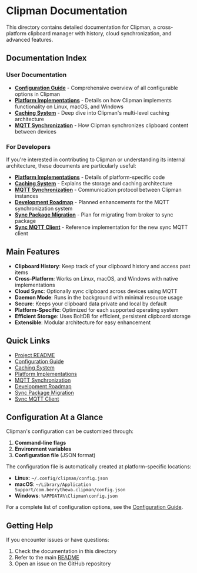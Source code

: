 # Clipman Documentation

This directory contains detailed documentation for Clipman, a cross-platform clipboard manager with history, cloud synchronization, and advanced features.

## Documentation Index

### User Documentation

- [**Configuration Guide**](CONFIGURATION.md) - Comprehensive overview of all configurable options in Clipman
- [**Platform Implementations**](PLATFORM_IMPLEMENTATIONS.md) - Details on how Clipman implements functionality on Linux, macOS, and Windows
- [**Caching System**](CACHING.md) - Deep dive into Clipman's multi-level caching architecture
- [**MQTT Synchronization**](MQTT_SYNC.md) - How Clipman synchronizes clipboard content between devices

### For Developers

If you're interested in contributing to Clipman or understanding its internal architecture, these documents are particularly useful:

- [**Platform Implementations**](PLATFORM_IMPLEMENTATIONS.md) - Details of platform-specific code
- [**Caching System**](CACHING.md) - Explains the storage and caching architecture
- [**MQTT Synchronization**](MQTT_SYNC.md) - Communication protocol between Clipman instances
- [**Development Roadmap**](TODO.md) - Planned enhancements for the MQTT synchronization system
- [**Sync Package Migration**](SYNC_PACKAGE_MIGRATION.md) - Plan for migrating from broker to sync package
- [**Sync MQTT Client**](SYNC_MQTT_CLIENT.md) - Reference implementation for the new sync MQTT client

## Main Features

- **Clipboard History**: Keep track of your clipboard history and access past items
- **Cross-Platform**: Works on Linux, macOS, and Windows with native implementations
- **Cloud Sync**: Optionally sync clipboard across devices using MQTT
- **Daemon Mode**: Runs in the background with minimal resource usage
- **Secure**: Keeps your clipboard data private and local by default
- **Platform-Specific**: Optimized for each supported operating system
- **Efficient Storage**: Uses BoltDB for efficient, persistent clipboard storage
- **Extensible**: Modular architecture for easy enhancement

## Quick Links

- [Project README](../README.md)
- [Configuration Guide](CONFIGURATION.md)
- [Caching System](CACHING.md)
- [Platform Implementations](PLATFORM_IMPLEMENTATIONS.md)
- [MQTT Synchronization](MQTT_SYNC.md)
- [Development Roadmap](TODO.md)
- [Sync Package Migration](SYNC_PACKAGE_MIGRATION.md)
- [Sync MQTT Client](SYNC_MQTT_CLIENT.md)

## Configuration At a Glance

Clipman's configuration can be customized through:

1. **Command-line flags**
2. **Environment variables**
3. **Configuration file** (JSON format)

The configuration file is automatically created at platform-specific locations:

- **Linux**: `~/.config/clipman/config.json`
- **macOS**: `~/Library/Application Support/com.berrythewa.clipman/config.json`
- **Windows**: `%APPDATA%\Clipman\config.json`

For a complete list of configuration options, see the [Configuration Guide](CONFIGURATION.md).

## Getting Help

If you encounter issues or have questions:

1. Check the documentation in this directory
2. Refer to the main [README](../README.md)
3. Open an issue on the GitHub repository 